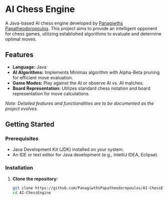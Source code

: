# AI Chess Engine

A Java-based AI chess engine developed by [Panagiwths Papatheodoropoulos](https://github.com/PanagiwthsPapatheodoropoulos). This project aims to provide an intelligent opponent for chess games, utilizing established algorithms to evaluate and determine optimal moves.

## Features

- **Language:** Java
- **AI Algorithms:** Implements Minimax algorithm with Alpha-Beta pruning for efficient move evaluation.
- **Game Modes:** Play against the AI or observe AI vs. AI matches.
- **Board Representation:** Utilizes standard chess notation and board representation for move calculations.

*Note: Detailed features and functionalities are to be documented as the project evolves.*

## Getting Started

### Prerequisites

- Java Development Kit (JDK) installed on your system.
- An IDE or text editor for Java development (e.g., IntelliJ IDEA, Eclipse).

### Installation

1. **Clone the repository:**

   ```bash
   git clone https://github.com/PanagiwthsPapatheodoropoulos/AI-ChessEngine.git
   cd AI-ChessEngine
